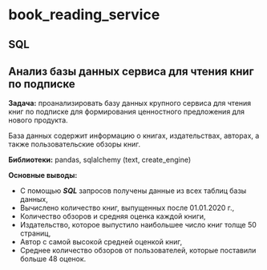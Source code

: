 # book_reading_service
## SQL  
## Анализ базы данных сервиса для чтения книг по подписке
**Задача:** проанализировать базу данных крупного сервиса для чтения книг по подписке для формирования ценностного предложения для нового продукта.

База данных содержит информацию о книгах, издательствах, авторах, а также пользовательские обзоры книг.

**Библиотеки:** pandas, sqlalchemy (text, create_engine)

**Основные выводы:** 
- С помощью ***SQL*** запросов получены данные из всех таблиц базы данных,
- Вычислено количество книг, выпущенных после 01.01.2020 г.,
- Количество обзоров и средняя оценка каждой книги,
- Издательство, которое выпустило наибольшее число книг толще 50 страниц,
- Автор с самой высокой средней оценкой книг,
- Среднее количество обзоров от пользователей, которые поставили больше 48 оценок.
